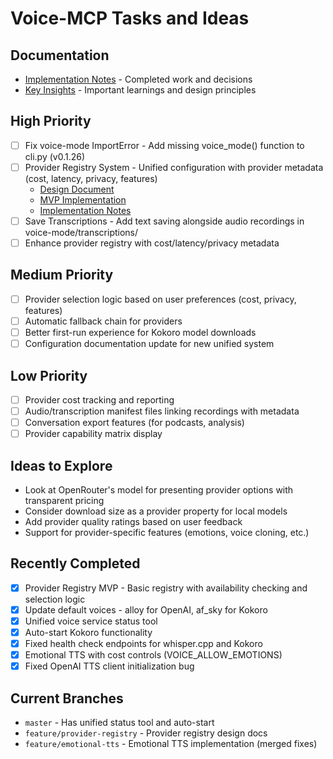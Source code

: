 # Voice-MCP Tasks and Ideas

## Documentation

- [Implementation Notes](./implementation-notes.md) - Completed work and decisions
- [Key Insights](./key-insights.md) - Important learnings and design principles

## High Priority

- [ ] Fix voice-mode ImportError - Add missing voice_mode() function to cli.py (v0.1.26)
- [ ] Provider Registry System - Unified configuration with provider metadata (cost, latency, privacy, features)
  - [Design Document](./provider-registry-design.md)
  - [MVP Implementation](./provider-registry-mvp.md)
  - [Implementation Notes](./provider-registry-implementation.md)
- [ ] Save Transcriptions - Add text saving alongside audio recordings in voice-mode/transcriptions/
- [ ] Enhance provider registry with cost/latency/privacy metadata

## Medium Priority

- [ ] Provider selection logic based on user preferences (cost, privacy, features)
- [ ] Automatic fallback chain for providers
- [ ] Better first-run experience for Kokoro model downloads
- [ ] Configuration documentation update for new unified system

## Low Priority

- [ ] Provider cost tracking and reporting
- [ ] Audio/transcription manifest files linking recordings with metadata
- [ ] Conversation export features (for podcasts, analysis)
- [ ] Provider capability matrix display

## Ideas to Explore

- Look at OpenRouter's model for presenting provider options with transparent pricing
- Consider download size as a provider property for local models
- Add provider quality ratings based on user feedback
- Support for provider-specific features (emotions, voice cloning, etc.)

## Recently Completed

- [x] Provider Registry MVP - Basic registry with availability checking and selection logic
- [x] Update default voices - alloy for OpenAI, af_sky for Kokoro
- [x] Unified voice service status tool
- [x] Auto-start Kokoro functionality
- [x] Fixed health check endpoints for whisper.cpp and Kokoro
- [x] Emotional TTS with cost controls (VOICE_ALLOW_EMOTIONS)
- [x] Fixed OpenAI TTS client initialization bug

## Current Branches

- `master` - Has unified status tool and auto-start
- `feature/provider-registry` - Provider registry design docs
- `feature/emotional-tts` - Emotional TTS implementation (merged fixes)